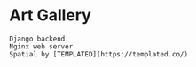 # Art Gallery

    Django backend
    Nginx web server
    Spatial by [TEMPLATED](https://templated.co/)

